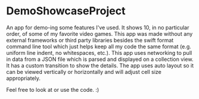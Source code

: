 # DemoShowcaseProject
An app for demo-ing some features I've used. It shows 10, in no particular order, of some of my favorite video games. This app was made without any external frameworks or third party libraries besides the swift format command line tool which just helps keep all my code the same format (e.g. uniform line indent, no whitespaces, etc.). This app uses networking to pull in data from a JSON file which is parsed and displayed on a collection view. It has a custom transition to show the details. The app uses auto layout so it can be viewed vertically or horizontally and will adjust cell size appropriately.

Feel free to look at or use the code. :)
